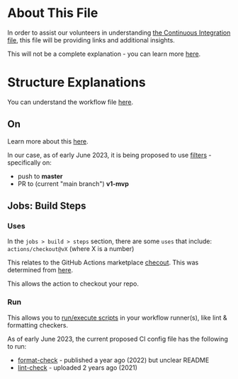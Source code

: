 # About This File

In order to assist our volunteers in understanding [the Continuous Integration file](../.github/workflows/ci.yaml), this file will be providing links and additional insights.

This will not be a complete explanation - you can learn more [here](https://docs.github.com/en/actions/learn-github-actions).

# Structure Explanations

You can understand the workflow file [here](https://docs.github.com/en/actions/learn-github-actions/understanding-github-actions#understanding-the-workflow-file).

## On

Learn more about this [here](https://docs.github.com/en/actions/using-workflows/workflow-syntax-for-github-actions#on).

In our case, as of early June 2023, it is being proposed to use [filters](https://docs.github.com/en/actions/using-workflows/workflow-syntax-for-github-actions#using-filters) - specifically on:
- push to **master**
- PR to (current "main branch") **v1-mvp**

## Jobs:  Build Steps

### Uses

In the `jobs > build > steps` section, there are some `uses` that include:  `actions/checkout@vX` (where X is a number)

This relates to the GitHub Actions marketplace [checout](https://github.com/marketplace/actions/checkout). This was determined from [here](https://docs.github.com/en/actions/learn-github-actions/finding-and-customizing-actions#adding-an-action-from-github-marketplace).

This allows the action to checkout your repo.

### Run

This allows you to [run/execute scripts](https://docs.github.com/en/actions/learn-github-actions/essential-features-of-github-actions#adding-scripts-to-your-workflow) in your workflow runner(s), like lint & formatting checkers.

As of early June 2023, the current proposed CI config file has the following to run:
- [format-check](https://www.npmjs.com/package/format-check) - published a year ago (2022) but unclear README
- [lint-check](https://www.npmjs.com/package/lint-check) - uploaded 2 years ago (2021)